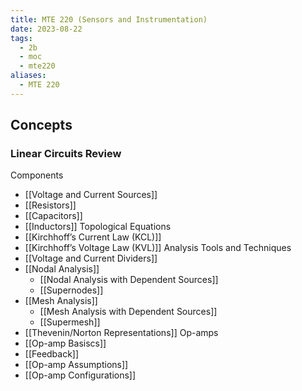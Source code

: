 ```yaml
---
title: MTE 220 (Sensors and Instrumentation)
date: 2023-08-22
tags:
  - 2b
  - moc
  - mte220
aliases:
  - MTE 220
---
```

## Concepts

### Linear Circuits Review 
Components
- [[Voltage and Current Sources]]
- [[Resistors]]
- [[Capacitors]]
- [[Inductors]]
Topological Equations
- [[Kirchhoff’s Current Law (KCL)]]
- [[Kirchhoff’s Voltage Law (KVL)]]
Analysis Tools and Techniques
- [[Voltage and Current Dividers]]
- [[Nodal Analysis]]
	- [[Nodal Analysis with Dependent Sources]]
	- [[Supernodes]]
- [[Mesh Analysis]]
	- [[Mesh Analysis with Dependent Sources]]
	- [[Supermesh]]
- [[Thevenin/Norton Representations]]
Op-amps
- [[Op-amp Basiscs]]
- [[Feedback]]
- [[Op-amp Assumptions]]
- [[Op-amp Configurations]]

